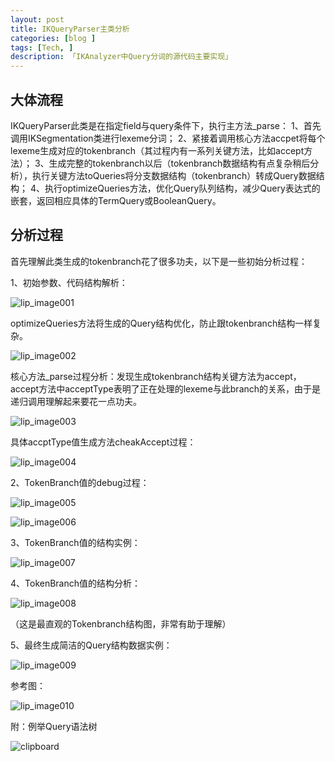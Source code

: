 ```yaml
---
layout: post  
title: IKQueryParser主类分析 
categories: [blog ]  
tags: [Tech, ]  
description: 「IKAnalyzer中Query分词的源代码主要实现」   
---
```


## 大体流程

IKQueryParser此类是在指定field与query条件下，执行主方法_parse：
1、首先调用IKSegmentation类进行lexeme分词；
2、紧接着调用核心方法accpet将每个lexeme生成对应的tokenbranch（其过程内有一系列关键方法，比如accept方法）；
3、生成完整的tokenbranch以后（tokenbranch数据结构有点复杂稍后分析），执行关键方法toQueries将分支数据结构（tokenbranch）转成Query数据结构；
4、执行optimizeQueries方法，优化Query队列结构，减少Query表达式的嵌套，返回相应具体的TermQuery或BooleanQuery。


## 分析过程

首先理解此类生成的tokenbranch花了很多功夫，以下是一些初始分析过程：
 
1、初始参数、代码结构解析：

![lip_image001](/img/2014-07-27-IKAnalyzer/lip_image001.png)

optimizeQueries方法将生成的Query结构优化，防止跟tokenbranch结构一样复杂。

![lip_image002](/img/2014-07-27-IKAnalyzer/lip_image002.png)

核心方法_parse过程分析：发现生成tokenbranch结构关键方法为accept，accept方法中acceptType表明了正在处理的lexeme与此branch的关系，由于是递归调用理解起来要花一点功夫。

![lip_image003](/img/2014-07-27-IKAnalyzer/lip_image003.png)

具体accptType值生成方法cheakAccept过程：

![lip_image004](/img/2014-07-27-IKAnalyzer/lip_image004.png)

2、TokenBranch值的debug过程：

![lip_image005](/img/2014-07-27-IKAnalyzer/lip_image005.png)

![lip_image006](/img/2014-07-27-IKAnalyzer/lip_image006.png)

3、TokenBranch值的结构实例：

![lip_image007](/img/2014-07-27-IKAnalyzer/lip_image007.png)

4、TokenBranch值的结构分析：

![lip_image008](/img/2014-07-27-IKAnalyzer/lip_image008.png)

（这是最直观的Tokenbranch结构图，非常有助于理解）
 
5、最终生成简洁的Query结构数据实例：
 
![lip_image009](/img/2014-07-27-IKAnalyzer/lip_image009.png)

 
参考图：

![lip_image010](/img/2014-07-27-IKAnalyzer/lip_image010.png)



附：例举Query语法树

![clipboard](/img/2014-07-27-IKAnalyzer/clipboard.png)

